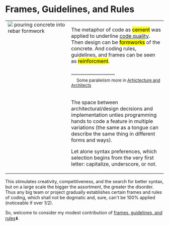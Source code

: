 # Frames, Guidelines, and Rules

<table><tr valign="top"><td width="40%">
    <picture><img src="https://github.com/Kyriosity/read-write/blob/main/README%2B/_rsc/_img/photo/misc/pour_concrete-meme.jpg"
               alt="&nbsp;pouring concrete into rebar formwork" title="&nbsp;Image credit: jkcement.com&#013;&#010;(for illustration purposes only)" /></picture>
  </td><td>
    <p>The metaphor of code as <mark>cement</mark> was applied to underline <a href="https://github.com/Kyriosity/read-write/blob/main/README+/software/QA/README+/code-quality.md">code quality</a>.
     Then design can be <mark>formworks</mark> of the concrete.
     And coding rules, guidelines, and frames can be seen as <mark>reinforcment</mark>.</p>
    ___________________<br />
    &nbsp;&nbsp;&nbsp;&nbsp;<sub>Some parallelism more in <a href="https://github.com/Kyriosity/read-write/blob/main/README%2B/pencraft/README%2B/essays/README%2B/SW_architect-aTake.md">Arhictecture and Architects</a></sub>
<br /><br />
<p>The space between architectural/design decisions and implementation unties programming hands to code a feature in multiple variations (the same as a tongue can describe the same thing in different forms and ways). </p>
<p>Let alone syntax preferences, which selection begins from the very first letter: capitalize, underscore, or not.</p>
</td></tr></table>

This stimulates creativity, competitiveness, and the search for better syntax, but on a large scale the bigger the assortment, the greater the disorder. 
Thus any big team or project gradually establishes certain frames and rules of coding, which shall not be dogmatic and, sure, can't be 100% applied (noticeable if over 1/2).

So, welcome to consider my modest contribution of [frames, guidelines, and rules](README+)⬇️.
